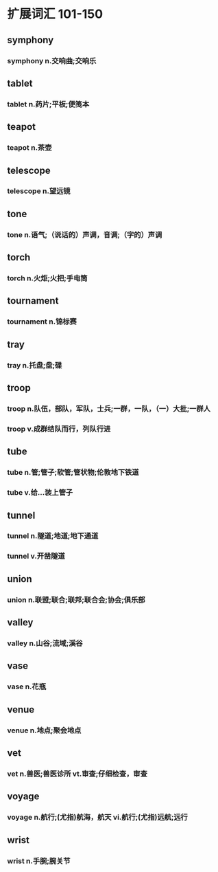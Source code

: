 # 扩展词汇 101-150

## symphony

### symphony n.交响曲;交响乐  

## tablet

### tablet n.药片;平板;便笺本  

## teapot

### teapot n.茶壶  

## telescope

### telescope n.望远镜  

## tone

### tone n.语气;（说话的）声调，音调;（字的）声调  

## torch

### torch n.火炬;火把;手电筒  

## tournament

### tournament n.锦标赛  

## tray

### tray n.托盘;盘;碟  

## troop

### troop n.队伍，部队，军队，士兵;一群，一队，（一）大批;一群人

### troop v.成群结队而行，列队行进  

## tube

### tube n.管;管子;软管;管状物;伦敦地下铁道

### tube v.给…装上管子  

## tunnel

### tunnel n.隧道;地道;地下通道

### tunnel v.开凿隧道  

## union

### union n.联盟;联合;联邦;联合会;协会;俱乐部  

## valley

### valley n.山谷;流域;溪谷  

## vase

### vase n.花瓶  

## venue

### venue n.地点;聚会地点  

## vet

### vet n.兽医;兽医诊所 vt.审查;仔细检查，审查  

## voyage

### voyage n.航行;(尤指)航海，航天 vi.航行;(尤指)远航;远行  

## wrist

### wrist n.手腕;腕关节
